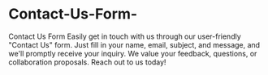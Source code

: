 # Contact-Us-Form-
Contact Us Form  Easily get in touch with us through our user-friendly "Contact Us" form. Just fill in your name, email, subject, and message, and we'll promptly receive your inquiry. We value your feedback, questions, or collaboration proposals. Reach out to us today!

